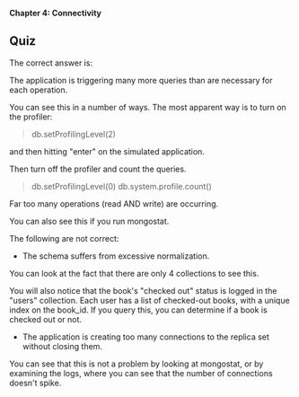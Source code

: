 **Chapter 4: Connectivity**

## Quiz

The correct answer is:

The application is triggering many more queries than are necessary for each operation.

You can see this in a number of ways. The most apparent way is to turn on the profiler:

>db.setProfilingLevel(2)

and then hitting "enter" on the simulated application.

Then turn off the profiler and count the queries.

>db.setProfilingLevel(0)
db.system.profile.count()

Far too many operations (read AND write) are occurring.

You can also see this if you run mongostat.

The following are not correct:

- The schema suffers from excessive normalization.

You can look at the fact that there are only 4 collections to see this.

You will also notice that the book's "checked out" status is logged in the "users" collection. Each user has a list of checked-out books, with a unique index on the book_id. If you query this, you can determine if a book is checked out or not.

- The application is creating too many connections to the replica set without closing them.

You can see that this is not a problem by looking at mongostat, or by examining the logs, where you can see that the number of connections doesn't spike.

